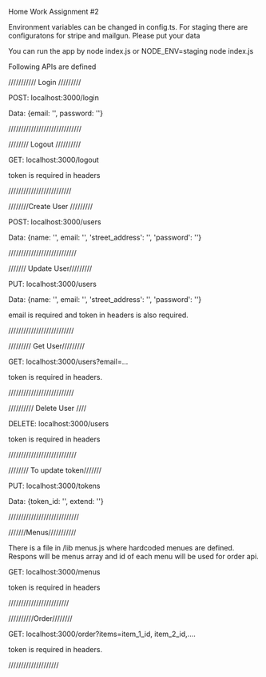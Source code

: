 Home Work Assignment #2

Environment variables can be changed in config.ts.
For staging there are configuratons for stripe and mailgun. Please put your data

You can run the app by node index.js or NODE_ENV=staging node index.js

Following APIs are defined

/////////// Login /////////

POST: localhost:3000/login 

Data: {email: '', password: ''}

/////////////////////////////

//////// Logout //////////

GET: localhost:3000/logout

token is required in headers

/////////////////////////

////////Create User /////////

POST: localhost:3000/users

Data: {name: '', email: '', 'street_address': '', 'password': ''}

///////////////////////////

/////// Update User/////////

PUT: localhost:3000/users

Data: {name: '', email: '', 'street_address': '', 'password': ''}

email is required and token in headers is also required.

//////////////////////////

///////// Get User/////////

GET: localhost:3000/users?email=...

token is required in headers.

//////////////////////////

////////// Delete User ////

DELETE: localhost:3000/users

token is required in headers

///////////////////////////

//////// To update token///////

PUT: localhost:3000/tokens

Data: {token_id: '', extend: ''}

////////////////////////////

///////Menus///////////

There is a file in /lib menus.js where hardcoded menues are defined. Respons will be menus array and id of each menu will be used for order api.

GET: localhost:3000/menus

token is required in headers

////////////////////////

//////////Order////////

GET: localhost:3000/order?items=item_1_id, item_2_id,....

token is required in headers.

////////////////////



